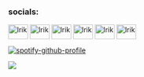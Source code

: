 <h3 align="left">socials:</h3>
<p align="left">
<a href="https://dev.to/lrik" target="blank"><img align="center" src="https://www.svgrepo.com/show/349334/dev-to.svg" alt="lrik" height="30" width="40" /></a>
<a href="https://twitter.com/lrik" target="blank"><img align="center" src="https://simpleicons.org/icons/x.svg" alt="lrik" height="30" width="40" /></a>
<a href="https://fb.com/lrik" target="blank"><img align="center" src="https://www.svgrepo.com/show/475647/facebook-color.svg" alt="lrik" height="30" width="40" /></a>
<a href="https://dribbble.com/lrik" target="blank"><img align="center" src="https://www.svgrepo.com/show/343549/dribble-network-communication-internet-interaction.svg" alt="lrik" height="30" width="40" /></a>
<a href="https://www.youtube.com/c/lrik" target="blank"><img align="center" src="https://www.svgrepo.com/show/475700/youtube-color.svg" alt="lrik" height="30" width="40" /></a>
<a href="https://discord.com/users/927061241128681533" target="blank"><img align="center" src="https://www.svgrepo.com/show/353655/discord-icon.svg" alt="lrik" height="30" width="40" /></a>
</p>

[![spotify-github-profile](https://spotify-github-profile.vercel.app/api/view?uid=56wc9i40994rcx5a7y10durth&cover_image=true&theme=novatorem&show_offline=true&background_color=000000&interchange=false&bar_color_cover=false&bar_color=006eff)](https://spotify-github-profile.vercel.app/api/view?uid=56wc9i40994rcx5a7y10durth&redirect=true)

![](https://komarev.com/ghpvc/?username=dondastreet&style=plastic&color=000001)
